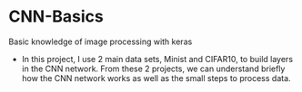 # CNN-Basics
Basic knowledge of image processing with keras
- In this project, I use 2 main data sets, Minist and CIFAR10, to build layers in the CNN network. From these 2 projects, we can understand briefly how the CNN network works as well as the small steps to process data.
